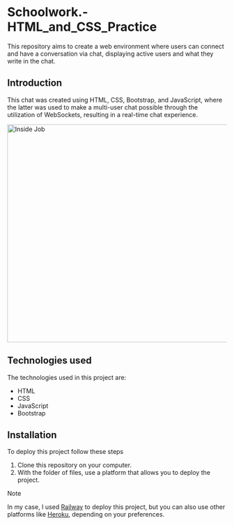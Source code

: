 # Schoolwork.-HTML_and_CSS_Practice
This repository aims to create a web environment where users can connect and have a conversation via chat, displaying active users and what they write in the chat.

## Introduction
This chat was created using HTML, CSS, Bootstrap, and JavaScript, where the latter was used to make a multi-user chat possible through the utilization of WebSockets, resulting in a real-time chat experience.

<img src="" alt="Inside Job" width="1000" height="500" />

## Technologies used 

The technologies used in this project are:

 - HTML
 - CSS
 - JavaScript
 - Bootstrap

## Installation

To deploy this project follow these steps

1. Clone this repository on your computer.
2. With the folder of files, use a platform that allows you to deploy the project.

>[!NOTE]
> In my case, I used [Railway](https://railway.app/) to deploy this project, but you can also use other platforms like [Heroku](https://www.heroku.com/), depending on your preferences.
